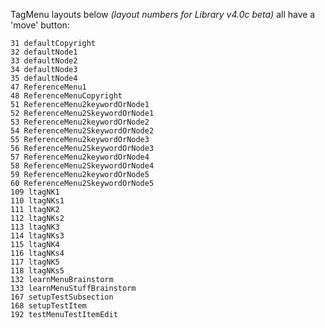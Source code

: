 TagMenu layouts below *(layout numbers for Library v4.0c beta)* all have a 'move' button:

    31 defaultCopyright
    32 defaultNode1
    33 defaultNode2
    34 defaultNode3
    35 defaultNode4
    47 ReferenceMenu1
    48 ReferenceMenuCopyright
    51 ReferenceMenu2keywordOrNode1
    52 ReferenceMenu2SkeywordOrNode1
    53 ReferenceMenu2keywordOrNode2
    54 ReferenceMenu2SkeywordOrNode2
    55 ReferenceMenu2keywordOrNode3
    56 ReferenceMenu2SkeywordOrNode3
    57 ReferenceMenu2keywordOrNode4
    58 ReferenceMenu2SkeywordOrNode4
    59 ReferenceMenu2keywordOrNode5
    60 ReferenceMenu2SkeywordOrNode5
    109 ltagNK1
    110 ltagNKs1
    111 ltagNK2
    112 ltagNKs2
    113 ltagNK3
    114 ltagNKs3
    115 ltagNK4
    116 ltagNKs4
    117 ltagNK5
    118 ltagNKs5
    132 learnMenuBrainstorm
    133 learnMenuStuffBrainstorm
    167 setupTestSubsection
    168 setupTestItem
    192 testMenuTestItemEdit
